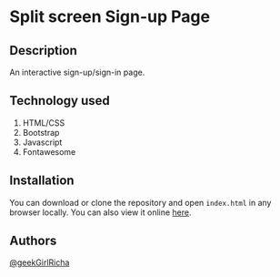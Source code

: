 

# Split screen Sign-up Page 

## Description 

An interactive sign-up/sign-in page. 

## Technology used

1. HTML/CSS 
2. Bootstrap 
3. Javascript
4. Fontawesome

## Installation

You can download or clone the repository and open `index.html` in any browser locally. You can also view it online [here](https://14richa.github.io/Callhub-challenge/).

## Authors

[@geekGirlRicha](https://twitter.com/geekGirlRicha)